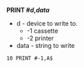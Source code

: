 **PRINT #*d*,*data***

- d - device to write to.  
  - -1 cassette
  - -2 printer
- data - string to write

```ecb2
10 PRINT #-1,A$
```
